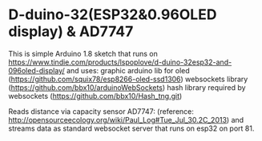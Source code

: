 # D-duino-32(ESP32&0.96OLED display) & AD7747

This is simple Arduino 1.8 sketch that runs on https://www.tindie.com/products/lspoplove/d-duino-32esp32-and-096oled-display/
and uses:
graphic arduino lib for oled (https://github.com/squix78/esp8266-oled-ssd1306)
websockets library (https://github.com/bbx10/arduinoWebSockets)
hash library required by websockets (https://github.com/bbx10/Hash_tng.git)

Reads distance via capacity sensor AD7747:
(reference: http://opensourceecology.org/wiki/Paul_Log#Tue_Jul_30.2C_2013)
and streams data as standard websocket server that runs on esp32 on port 81.

